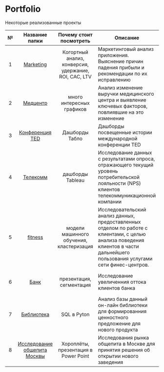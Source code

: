 # Portfolio
Некоторые реализованные проекты


| № |Название папки|Почему стоит посмотреть|Описание|Стеки|
|:--:|:--:| :------------:|----------|------|
|1|[Marketing](https://github.com/Mamaeva-Ks/Portfolio/tree/main/Marketing)|Когортный анализ, конверсия, удержание, ROI, CAC, LTV | Маркетинговый анализ приложения.  Выяснение причин падения прибыли и рекомендации по их исправлению|pandas, matplotlib, plotly, seaborn|
|2|[Медцентр](https://github.com/Mamaeva-Ks/Portfolio/tree/main/Medcenter) | много интересных грaфиков | Анализ изменение выручки медицинского центра и выявление ключевых факторов, повлиявшие на это изменение | matplotlib, seaborn plotly, datetime, io, requests |
|3|[Конференция ТЕD](TED)|Дашборды Табло|Дашборды посвещенные истории международной конференции TED |[Интерактивные дашборды на сайте Табло](https://public.tableau.com/shared/C25B8ZGJ8?:display_count=n&:origin=viz_share_link) /только с ВПН /
|4|[Телекомм](https://github.com/Mamaeva-Ks/Portfolio/tree/main/Telecomm) | дашборды Tableau | Исследование данных с результатами опроса, отражающего текущий уровень потребительской лояльности (NPS) клиентов телекоммуникационной компании | pandas, sqlalchemy, tableau|
|5|[fitness](https://github.com/Mamaeva-Ks/Portfolio/tree/main/fitness)|модели машинного обучения, кластеризация|Исследовательский анализ данных, предоставленных отделом по работе с клиентами, с целью анализа поведения клиентов в части дальнейшего пользования услугами сети финес-центров.|pandas, seaborn, matplotlib, plotly.express, sklearn, scipy, KMeans|
|6|[Банк](https://github.com/Mamaeva-Ks/Portfolio/tree/main/%D0%91%D0%B0%D0%BD%D0%BA)| презентация, сегментация| Исследование увеличенния оттока клиентов банка| pyton, pandas matplotlib, seaborn plotly, statistics
|7|[Библиотека](https://github.com/Mamaeva-Ks/Portfolio/tree/main/%D0%91%D0%B8%D0%B1%D0%BB%D0%B8%D0%BE%D1%82%D0%B5%D0%BA%D0%B0) | SQL в Pyton| Анализ базы данный он-лайн библиотеки для формированния ценностного предложение для нового продукта|SQL, pyton
|8|[Исследование общепита Москвы](https://github.com/Mamaeva-Ks/Portfolio/tree/main/%D0%98%D1%81%D1%81%D0%BB%D0%B5%D0%B4%D0%BE%D0%B2%D0%B0%D0%BD%D0%B8%D0%B5%20%D0%BE%D0%B1%D1%89%D0%B5%D0%BF%D0%B8%D1%82%D0%B0%20%D0%9C%D0%BE%D1%81%D0%BA%D0%B2%D1%8B) |Хороплёты, презентация в Power Point |  Исследования рынка общепита в Москве для принятия решения об открытии нового заведения | pyton, pandas, seaborn, plotly, power point




